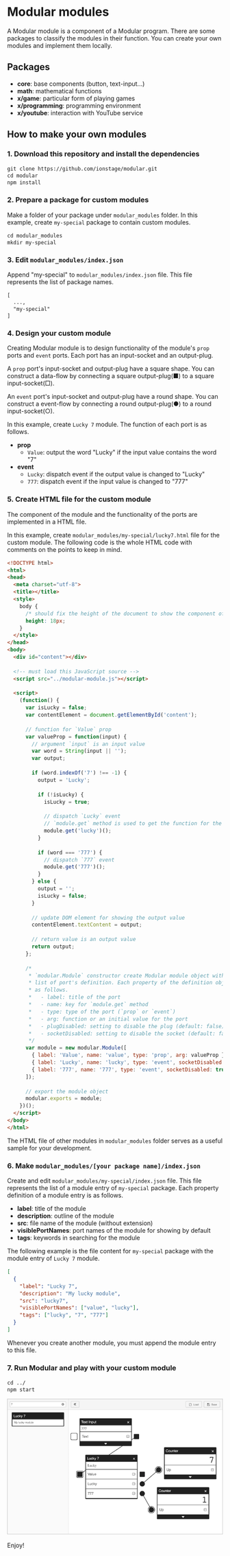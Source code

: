 # Modular modules

A Modular module is a component of a Modular program.
There are some packages to classify the modules in their function.
You can create your own modules and implement them locally.

## Packages

- **core**: base components (button, text-input...)
- **math**: mathematical functions
- **x/game**: particular form of playing games
- **x/programming**: programming environment
- **x/youtube**: interaction with YouTube service

## How to make your own modules

### 1. Download this repository and install the dependencies

```
git clone https://github.com/ionstage/modular.git
cd modular
npm install
```

### 2. Prepare a package for custom modules

Make a folder of your package under `modular_modules` folder.
In this example, create `my-special` package to contain custom modules.

```
cd modular_modules
mkdir my-special
```

### 3. Edit `modular_modules/index.json`

Append "my-special" to `modular_modules/index.json` file.
This file represents the list of package names.

```
[
  ...,
  "my-special"
]
```

### 4. Design your custom module

Creating Modular module is to design functionality of the module's `prop` ports and `event` ports.
Each port has an input-socket and an output-plug.

A `prop` port's input-socket and output-plug have a square shape.
You can construct a data-flow by connecting a square output-plug(■) to a square input-socket(□).

An `event` port's input-socket and output-plug have a round shape.
You can construct a event-flow by connecting a round output-plug(●) to a round input-socket(○).

In this example, create `Lucky 7` module. The function of each port is as follows.

- **prop**
  - `Value`: output the word "Lucky" if the input value contains the word "7"
- **event**
  - `Lucky`: dispatch event if the output value is changed to "Lucky"
  - `777`: dispatch event if the input value is changed to "777"

### 5. Create HTML file for the custom module

The component of the module and the functionality of the ports are implemented in a HTML file.

In this example, create `modular_modules/my-special/lucky7.html` file for the custom module.
The following code is the whole HTML code with comments on the points to keep in mind.

```html
<!DOCTYPE html>
<html>
<head>
  <meta charset="utf-8">
  <title></title>
  <style>
    body {
      /* should fix the height of the document to show the component of the module correctly */
      height: 18px;
    }
  </style>
</head>
<body>
  <div id="content"></div>

  <!-- must load this JavaScript source -->
  <script src="../modular-module.js"></script>

  <script>
    (function() {
      var isLucky = false;
      var contentElement = document.getElementById('content');

      // function for `Value` prop
      var valueProp = function(input) {
        // argument `input` is an input value
        var word = String(input || '');
        var output;

        if (word.indexOf('7') !== -1) {
          output = 'Lucky';

          if (!isLucky) {
            isLucky = true;

            // dispatch `Lucky` event
            // `module.get` method is used to get the function for the port
            module.get('lucky')();
          }

          if (word === '777') {
            // dispatch `777` event
            module.get('777')();
          }
        } else {
          output = '';
          isLucky = false;
        }

        // update DOM element for showing the output value
        contentElement.textContent = output;

        // return value is an output value
        return output;
      };

      /*
       * `modular.Module` constructor create Modular module object with the
       * list of port's definition. Each property of the definition object is
       * as follows.
       *   - label: title of the port
       *   - name: key for `module.get` method
       *   - type: type of the port (`prop` or `event`)
       *   - arg: function or an initial value for the port
       *   - plugDisabled: setting to disable the plug (default: false)
       *   - socketDisabled: setting to disable the socket (default: false)
       */
      var module = new modular.Module([
        { label: 'Value', name: 'value', type: 'prop', arg: valueProp },
        { label: 'Lucky', name: 'lucky', type: 'event', socketDisabled: true },
        { label: '777', name: '777', type: 'event', socketDisabled: true },
      ]);

      // export the module object
      modular.exports = module;
    })();
  </script>
</body>
</html>
```

The HTML file of other modules in `modular_modules` folder serves as a useful sample for your development.

### 6. Make `modular_modules/[your package name]/index.json`

Create and edit `modular_modules/my-special/index.json` file.
This file represents the list of a module entry of `my-special` package.
Each property definition of a module entry is as follows.

- **label**: title of the module
- **description**: outline of the module
- **src**: file name of the module (without extension)
- **visiblePortNames**: port names of the module for showing by default
- **tags**: keywords in searching for the module

The following example is the file content for `my-special` package with the module entry of `Lucky 7` module.

```json
[
  {
    "label": "Lucky 7",
    "description": "My lucky module",
    "src": "lucky7",
    "visiblePortNames": ["value", "lucky"],
    "tags": ["lucky", "7", "777"]
  }
]
```

Whenever you create another module, you must append the module entry to this file.

### 7. Run Modular and play with your custom module

```
cd ../
npm start
```

![Screen Shot](../assets/screenshot_modular_modules.png)

Enjoy!
